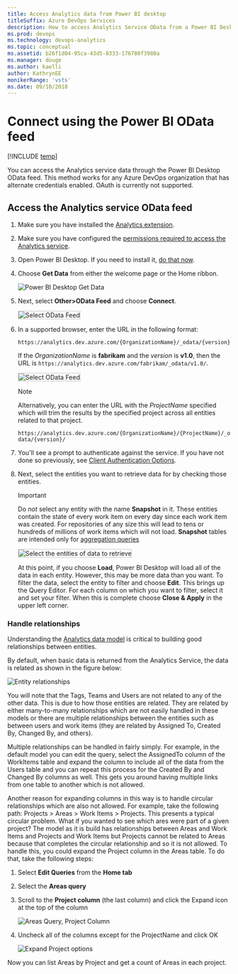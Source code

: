 ```yaml
---
title: Access Analytics data from Power BI desktop
titleSuffix: Azure DevOps Services  
description: How to access Analytics Service OData from a Power BI Desktop OData feed for Azure DevOps  
ms.prod: devops
ms.technology: devops-analytics
ms.topic: conceptual
ms.assetid: b26f1d04-95ca-43d5-8333-176780f3980a  
ms.manager: douge
ms.author: kaelli
author: KathrynEE
monikerRange: 'vsts'
ms.date: 09/10/2018
---
```


# Connect using the Power BI OData feed

[!INCLUDE [temp](../../_shared/version-vsts-only.md)] 

You can access the Analytics service data through the Power BI Desktop OData feed. This method works for any Azure DevOps organization that has alternate credentials enabled. OAuth is currently not supported. 

## Access the Analytics service OData feed
1. Make sure you have installed the [Analytics extension](https://marketplace.visualstudio.com/items?itemName=ms.vss-analytics).  

2. Make sure you have configured the [permissions required to access the Analytics service](../analytics/analytics-security.md).  

3. Open Power BI Desktop. If you need to install it, [do that now](https://powerbi.microsoft.com/desktop).  

4. Choose **Get Data** from either the welcome page or the Home ribbon.  

	![Power BI Desktop Get Data ](_img/access-analytics-pbi-get-data.png) 

5. Next, select **Other>OData Feed** and choose **Connect**.  

	<img src="_img/pbi2.png" alt="Select OData Feed" style="border: 1px solid #C3C3C3;" />  

6.	In a supported browser, enter the URL in the following format:  

	```OData
	https://analytics.dev.azure.com/{OrganizationName}/_odata/{version}/
	```  

	If the *OrganizationName* is **fabrikam** and the *version* is **v1.0**, then the URL is `https://analytics.dev.azure.com/fabrikam/_odata/v1.0/`.

	<img src="_img/pbi3.png" alt="Select OData Feed" style="border: 1px solid #C3C3C3;" />   

	>[!NOTE]  
	>Alternatively, you can enter the URL with the *ProjectName* specified which will trim the results by the specified project across all entities related to that project. 
	>
	>`https://analytics.dev.azure.com/{OrganizationName}/{ProjectName}/_odata/{version}/` 

7. You'll see a prompt to authenticate against the service. If you have not done so previously, see [Client Authentication Options](../analytics/client-authentication-options.md).  

8. Next, select the entities you want to retrieve data for by checking those entities.

	>[!IMPORTANT]  
	>Do *not* select any entity with the name **Snapshot** in it. These entities contain the state of every work item on every day since each work item was created. For repositories of any size this will lead to tens or hundreds of millions of work items which will not load. **Snapshot** tables are intended only for [aggregation queries](../extend-analytics/odata-query-guidelines.md)

	<img src="_img/pbi4.png" alt="Select the entities of data to retrieve" style="border: 1px solid #C3C3C3;" /> 

	At this point, if you choose **Load**, Power BI Desktop will load all of the data in each entity. However, this may be more data than you want. To filter the data, select the entity to filter and choose **Edit**. This brings up the Query Editor. For each column on which you want to filter, select it and set your filter. When this is complete choose **Close & Apply** in the upper left corner.  

### Handle relationships

Understanding the [Analytics data model](../extend-analytics/data-model-analytics-service.md) is critical to building good relationships between entities. 

By default, when basic data is returned from the Analytics Service, the data is related as shown in the figure below:

![Entity relationships](_img/pbi-relationships.png)  

You will note that the Tags, Teams and Users are not related to any of the other data. This is due to how those entities
are related. They are related by either many-to-many relationships which are not easily handled in these models or 
there are multiple relationships between the entities such as between users and work items (they are related by Assigned To,
Created By, Changed By, and others).

Multiple relationships can be handled in fairly simply. For example, in the default model you can edit the query, select the
AssignedTo column of the WorkItems table and expand the column to include all of the data from the Users table and you can repeat
this process for the Created By and Changed By columns as well. This gets you around having multiple links from one table to another
which is not allowed.

Another reason for expanding columns in this way is to handle circular relationships which are also not allowed. For example, 
take the following path: Projects > Areas > Work Items > Projects. This presents a typical circular problem. What if you
wanted to see which ares were part of a given project? The model as it is build has relationships between Areas and Work Items and 
Projects and Work Items but Projects cannot be related to Areas because that completes the circular relationship and so it is 
not allowed. To handle this, you could expand the Project column in the Areas table. To do that, take the following steps:

1. Select **Edit Queries** from the **Home tab**  
2. Select the **Areas query**  
3. Scroll to the **Project column** (the last column) and click the Expand icon at the top of the column  

    ![Areas Query, Project Column](_img/pbi-relationships-2.png) 

4. Uncheck all of the columns except for the ProjectName and click OK

    ![Expand Project options](_img/pbi-relationships-3.png) 

Now you can list Areas by Project and get a count of Areas in each project.
